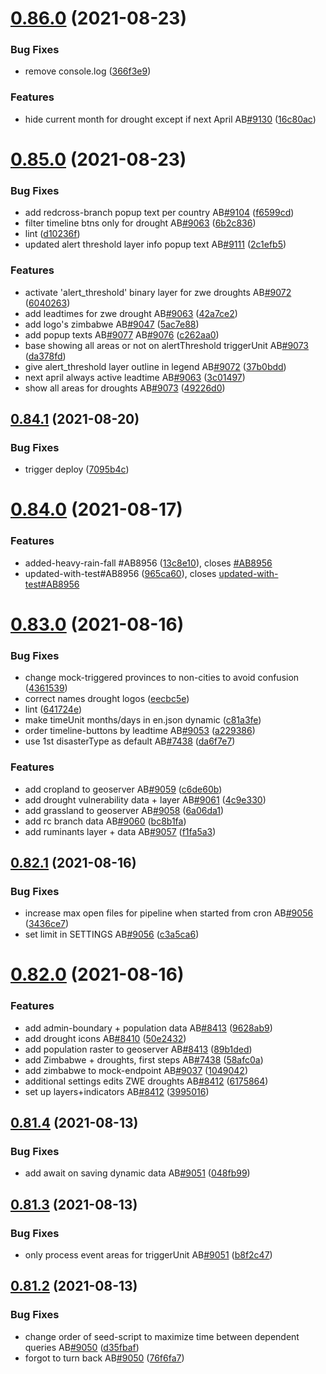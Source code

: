 # [0.86.0](https://github.com/rodekruis/IBF-system/compare/v0.85.0...v0.86.0) (2021-08-23)


### Bug Fixes

* remove console.log ([366f3e9](https://github.com/rodekruis/IBF-system/commit/366f3e9fa1f5546be09cc0df0c142239ee303384))


### Features

* hide current month for drought except if next April AB[#9130](https://github.com/rodekruis/IBF-system/issues/9130) ([16c80ac](https://github.com/rodekruis/IBF-system/commit/16c80ac6f008fd1712b7fc87408b9aa9fef4449f))



# [0.85.0](https://github.com/rodekruis/IBF-system/compare/v0.84.1...v0.85.0) (2021-08-23)


### Bug Fixes

* add redcross-branch popup text per country AB[#9104](https://github.com/rodekruis/IBF-system/issues/9104) ([f6599cd](https://github.com/rodekruis/IBF-system/commit/f6599cd59c6d380b519693b6a7d7e7c8bc4269ef))
* filter timeline btns only for drought AB[#9063](https://github.com/rodekruis/IBF-system/issues/9063) ([6b2c836](https://github.com/rodekruis/IBF-system/commit/6b2c836b04565ac2468dcc5656d21c0849f4772c))
* lint ([d10236f](https://github.com/rodekruis/IBF-system/commit/d10236fd947e26b3c82c84713c82e455ac08f63c))
* updated alert threshold layer info popup text AB[#9111](https://github.com/rodekruis/IBF-system/issues/9111) ([2c1efb5](https://github.com/rodekruis/IBF-system/commit/2c1efb5d5d7552ad0f206e6ac0d7878fa3ae5eca))


### Features

* activate 'alert_threshold' binary layer for zwe droughts AB[#9072](https://github.com/rodekruis/IBF-system/issues/9072) ([6040263](https://github.com/rodekruis/IBF-system/commit/6040263df0dc065d8748d2ea08554301ae104ef9))
* add leadtimes for zwe drought AB[#9063](https://github.com/rodekruis/IBF-system/issues/9063) ([42a7ce2](https://github.com/rodekruis/IBF-system/commit/42a7ce24086c0b46d4920ed9b05aaa85f9a6d563))
* add logo's zimbabwe AB[#9047](https://github.com/rodekruis/IBF-system/issues/9047) ([5ac7e88](https://github.com/rodekruis/IBF-system/commit/5ac7e887f1c85a96aff13b563ce55e6b43bd752f))
* add popup texts AB[#9077](https://github.com/rodekruis/IBF-system/issues/9077) AB[#9076](https://github.com/rodekruis/IBF-system/issues/9076) ([c262aa0](https://github.com/rodekruis/IBF-system/commit/c262aa00193479d9b0f35fb64f09f9e60f5f59a3))
* base showing all areas or not on alertThreshold triggerUnit AB[#9073](https://github.com/rodekruis/IBF-system/issues/9073) ([da378fd](https://github.com/rodekruis/IBF-system/commit/da378fdb5342efe8e4312ce926ab570f666eca0e))
* give alert_threshold layer outline in legend AB[#9072](https://github.com/rodekruis/IBF-system/issues/9072) ([37b0bdd](https://github.com/rodekruis/IBF-system/commit/37b0bddf35ab34985e992dbd2618b355c248fdaa))
* next april always active leadtime AB[#9063](https://github.com/rodekruis/IBF-system/issues/9063) ([3c01497](https://github.com/rodekruis/IBF-system/commit/3c014977cad1657b143cf0d2e7a6b9b2efc3752d))
* show all areas for droughts AB[#9073](https://github.com/rodekruis/IBF-system/issues/9073) ([49226d0](https://github.com/rodekruis/IBF-system/commit/49226d096327690a57b5b9ab47cd3f4b7fcda4d4))



## [0.84.1](https://github.com/rodekruis/IBF-system/compare/v0.84.0...v0.84.1) (2021-08-20)


### Bug Fixes

* trigger deploy ([7095b4c](https://github.com/rodekruis/IBF-system/commit/7095b4c78cc464ae780ba0675fd81b773b69dd93))



# [0.84.0](https://github.com/rodekruis/IBF-system/compare/v0.83.0...v0.84.0) (2021-08-17)


### Features

* added-heavy-rain-fall #AB8956 ([13c8e10](https://github.com/rodekruis/IBF-system/commit/13c8e1053e9d5b81e0fe3aee53c15a1fd9f396ce)), closes [#AB8956](https://github.com/rodekruis/IBF-system/issues/AB8956)
* updated-with-test#AB8956 ([965ca60](https://github.com/rodekruis/IBF-system/commit/965ca6036aea3ea8952a3cec9004a5c5ed3fe4bf)), closes [updated-with-test#AB8956](https://github.com/updated-with-test/issues/AB8956)



# [0.83.0](https://github.com/rodekruis/IBF-system/compare/v0.82.1...v0.83.0) (2021-08-16)


### Bug Fixes

* change mock-triggered provinces to non-cities to avoid confusion ([4361539](https://github.com/rodekruis/IBF-system/commit/43615390bb0e9048371c7f42a92f379a22dc70f9))
* correct names drought logos ([eecbc5e](https://github.com/rodekruis/IBF-system/commit/eecbc5e7df01869721b0c030e3fed61632e38dc9))
* lint ([641724e](https://github.com/rodekruis/IBF-system/commit/641724e28c89648fc4e60659aa0e3dfbcacbd618))
* make timeUnit months/days in en.json dynamic ([c81a3fe](https://github.com/rodekruis/IBF-system/commit/c81a3fe32fa7e13bb85cd44e257e5df960f33b94))
* order timeline-buttons by leadtime AB[#9053](https://github.com/rodekruis/IBF-system/issues/9053) ([a229386](https://github.com/rodekruis/IBF-system/commit/a2293863e6c86f5f79d671713eeb726b3b51d1f0))
* use 1st disasterType as default AB[#7438](https://github.com/rodekruis/IBF-system/issues/7438) ([da6f7e7](https://github.com/rodekruis/IBF-system/commit/da6f7e77ece3a27aee69c0f00d8c3d9621d39f8b))


### Features

* add cropland to geoserver AB[#9059](https://github.com/rodekruis/IBF-system/issues/9059) ([c6de60b](https://github.com/rodekruis/IBF-system/commit/c6de60b9d016f52a9fefe6ebd4e7c34069abc44c))
* add drought vulnerability data + layer AB[#9061](https://github.com/rodekruis/IBF-system/issues/9061) ([4c9e330](https://github.com/rodekruis/IBF-system/commit/4c9e3300f912d025e26bee23742f36018fcc337e))
* add grassland to geoserver AB[#9058](https://github.com/rodekruis/IBF-system/issues/9058) ([6a06da1](https://github.com/rodekruis/IBF-system/commit/6a06da18f369eeeca7e28e3fd546583241a837cd))
* add rc branch data AB[#9060](https://github.com/rodekruis/IBF-system/issues/9060) ([bc8b1fa](https://github.com/rodekruis/IBF-system/commit/bc8b1fac0106526e318552e88c9edeb9248b12f9))
* add ruminants layer + data AB[#9057](https://github.com/rodekruis/IBF-system/issues/9057) ([f1fa5a3](https://github.com/rodekruis/IBF-system/commit/f1fa5a3b172f9493733511ee957d652208df0c6c))



## [0.82.1](https://github.com/rodekruis/IBF-system/compare/v0.82.0...v0.82.1) (2021-08-16)


### Bug Fixes

* increase max open files for pipeline when started from cron AB[#9056](https://github.com/rodekruis/IBF-system/issues/9056) ([3436ce7](https://github.com/rodekruis/IBF-system/commit/3436ce7edeb02ccc2b1812fd706a31b13b4534a0))
* set limit in SETTINGS AB[#9056](https://github.com/rodekruis/IBF-system/issues/9056) ([c3a5ca6](https://github.com/rodekruis/IBF-system/commit/c3a5ca6f5dd94aae28f7c1480ce856cefad983c8))



# [0.82.0](https://github.com/rodekruis/IBF-system/compare/v0.81.4...v0.82.0) (2021-08-16)


### Features

* add admin-boundary + population data AB[#8413](https://github.com/rodekruis/IBF-system/issues/8413) ([9628ab9](https://github.com/rodekruis/IBF-system/commit/9628ab931ae35a2a9c1303b653698324c9921279))
* add drought icons AB[#8410](https://github.com/rodekruis/IBF-system/issues/8410) ([50e2432](https://github.com/rodekruis/IBF-system/commit/50e24320d3bf6310224178dc35b96be06819b800))
* add population raster to geoserver AB[#8413](https://github.com/rodekruis/IBF-system/issues/8413) ([89b1ded](https://github.com/rodekruis/IBF-system/commit/89b1deda6830e00ec190c5ab238642d4d3d9e5d5))
* add Zimbabwe + droughts, first steps AB[#7438](https://github.com/rodekruis/IBF-system/issues/7438) ([58afc0a](https://github.com/rodekruis/IBF-system/commit/58afc0ace73d8436e691bb55df7ab8d677985f00))
* add zimbabwe to mock-endpoint AB[#9037](https://github.com/rodekruis/IBF-system/issues/9037) ([1049042](https://github.com/rodekruis/IBF-system/commit/1049042a52613f420873e5a902bbe3f288523ed6))
* additional settings edits ZWE droughts AB[#8412](https://github.com/rodekruis/IBF-system/issues/8412) ([6175864](https://github.com/rodekruis/IBF-system/commit/6175864540dd40d87cef7d11efdb426485f7eabc))
* set up layers+indicators AB[#8412](https://github.com/rodekruis/IBF-system/issues/8412) ([3995016](https://github.com/rodekruis/IBF-system/commit/3995016d17a806cf365b077e04031bfba6676bdc))



## [0.81.4](https://github.com/rodekruis/IBF-system/compare/v0.81.3...v0.81.4) (2021-08-13)


### Bug Fixes

* add await on saving dynamic data AB[#9051](https://github.com/rodekruis/IBF-system/issues/9051) ([048fb99](https://github.com/rodekruis/IBF-system/commit/048fb9992ad7077ead39c39b884d0d2e196711a1))



## [0.81.3](https://github.com/rodekruis/IBF-system/compare/v0.81.2...v0.81.3) (2021-08-13)


### Bug Fixes

* only process event areas for triggerUnit AB[#9051](https://github.com/rodekruis/IBF-system/issues/9051) ([b8f2c47](https://github.com/rodekruis/IBF-system/commit/b8f2c4740c143a103c45acfa80f9d409a1156b8d))



## [0.81.2](https://github.com/rodekruis/IBF-system/compare/v0.81.1...v0.81.2) (2021-08-13)


### Bug Fixes

* change order of seed-script to maximize time between dependent queries AB[#9050](https://github.com/rodekruis/IBF-system/issues/9050) ([d35fbaf](https://github.com/rodekruis/IBF-system/commit/d35fbaf5eed53831dd858c1fe7591920d97d4f00))
* forgot to turn back AB[#9050](https://github.com/rodekruis/IBF-system/issues/9050) ([76f6fa7](https://github.com/rodekruis/IBF-system/commit/76f6fa739cf062650f8059074834a8eb30b30566))



